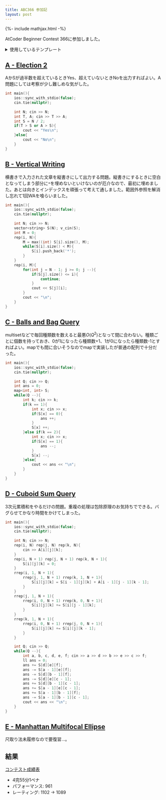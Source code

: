 ```yaml
---
title: ABC366 参加記
layout: post
---
```


{%- include mathjax.html -%}

AtCoder Beginner Contest 366に参加しました。

<details>
<summary>使用しているテンプレート</summary>

```c++
#include <bits/stdc++.h>
using namespace std;

using ll = long long;
using ld = long double;
#define rep(i, n) for(int i = 0; i < (int) (n); i ++)
#define rrep(i, m, n) for(int i = (int) m; i < (int) n; i ++)
#define forin(x, a) for(auto &x : a)
#define all(x) (x).begin(), (x).end()
#define rall(x) (x).rbegin(), (x).rend()
const int dx[4] = {1, 0, -1, 0};
const int dy[4] = {0, 1, 0, -1};
const int ddx[8] = {1, 1, 0, -1, -1, -1, 0, 1};
const int ddy[8] = {0, 1, 1, 1, 0, -1, -1, -1};

long long gcd(long long a, long long b){
    if(a % b == 0) return b;
    else return gcd(b, a % b);
}

long long lcm(long long a, long long b){
    return a * b / gcd(a, b);
}

template<typename T>
void v_cin(vector<T> &x){
    rep(i, x.size()) cin >> x[i];
}

template<typename T>
void vv_cin(vector<vector<T>> &x){
    rep(i, x.size()) rep(j, x[i].size()) cin >> x[i][j];
}

template <typename T>
void v_cout(vector<T> &x){
    rep(i, x.size()) cout << x[i] << (i < x.size() - 1 ? " " : "\n");
}

template <typename T>
void vv_cout(vector<vector<T>> &x){
    rep(i, x.size()) v_cout(x[i]);
}
```

</details>

## [A - Election 2](https://atcoder.jp/contests/abc366/tasks/abc366_a)

AかSが過半数を超えているときYes、超えていないときNoを出力すればよい。A問題にしては考察が少し難しめな気がした。

```c++
int main(){
    ios::sync_with_stdio(false);
    cin.tie(nullptr);
    
    int N; cin >> N;
    int T, A; cin >> T >> A;
    int S = N / 2;
    if(T > S or A > S){
        cout << "Yes\n";
    }else{
        cout << "No\n";
    }
}
```

## [B - Vertical Writing](https://atcoder.jp/contests/abc366/tasks/abc366_b)

横書きで入力された文章を縦書きにして出力する問題。縦書きにするときに空白となってしまう部分に`*`を埋めないといけないのが厄介なので、最初に埋めました。あとは向きとインデックスを頑張って考えて通しました。範囲外参照を解消し忘れて1回WAを喰らいました。
```c++
int main(){
    ios::sync_with_stdio(false);
    cin.tie(nullptr);
    
    int N; cin >> N;
    vector<string> S(N); v_cin(S);
    int M = 0;
    rep(i, N){
        M = max((int) S[i].size(), M);
        while(S[i].size() < M){
            S[i].push_back('*');
        }
    }
    rep(i, M){
        for(int j = N - 1; j >= 0; j --){
            if(S[j].size() <= i){
                continue;
            }
            cout << S[j][i];
        }
        cout << "\n";
    }
}
```

## [C - Balls and Bag Query](https://atcoder.jp/contests/abc366/tasks/abc366_c)

multisetなどで毎回種類数を数えると最悪$O(Q^2)$となって間に合わない。種類ごとに個数を持っておき、0が1になったら種類数+1、1が0になったら種類数-1とすればよい。mapでも間に合いそうなのでmapで実装したが普通の配列で十分だった。

```c++
int main(){
    ios::sync_with_stdio(false);
    cin.tie(nullptr);
    
    int Q; cin >> Q;
    int ans = 0;
    map<int, int> S;
    while(Q --){
        int k; cin >> k;
        if(k == 1){
            int x; cin >> x;
            if(S[x] == 0){
                ans ++;
            }
            S[x] ++;
        }else if(k == 2){
            int x; cin >> x;
            if(S[x] == 1){
                ans --;
            }
            S[x] --;
        }else{
            cout << ans << "\n";
        }
    }
}
```

## [D - Cuboid Sum Query](https://atcoder.jp/contests/abc366/tasks/abc366_d)

3次元累積和をやるだけの問題。重複の処理は包除原理のお気持ちでできる。バグらせてかなり時間をかけてしまった。
```c++
int main(){
    ios::sync_with_stdio(false);
    cin.tie(nullptr);
    
    int N; cin >> N;
    rep(i, N) rep(j, N) rep(k, N){
        cin >> A[i][j][k];
    }
    rep(i, N + 1) rep(j, N + 1) rep(k, N + 1){
        S[i][j][k] = 0;
    }
    rrep(i, 1, N + 1){
        rrep(j, 1, N + 1) rrep(k, 1, N + 1){
            S[i][j][k] = S[i - 1][j][k] + A[i - 1][j - 1][k - 1];
        }
    }
    rrep(j, 1, N + 1){
        rrep(i, 0, N + 1) rrep(k, 0, N + 1){
            S[i][j][k] += S[i][j - 1][k];
        }
    }
    rrep(k, 1, N + 1){
        rrep(i, 0, N + 1) rrep(j, 0, N + 1){
            S[i][j][k] += S[i][j][k - 1];
        }
    }

    int Q; cin >> Q;
    while(Q --){
        int a, b, c, d, e, f; cin >> a >> d >> b >> e >> c >> f;
        ll ans = 0;
        ans += S[d][e][f];
        ans -= S[a - 1][e][f];
        ans -= S[d][b - 1][f];
        ans -= S[d][e][c - 1];
        ans += S[d][b - 1][c - 1];
        ans += S[a - 1][e][c - 1];
        ans += S[a - 1][b - 1][f];
        ans -= S[a - 1][b - 1][c - 1];
        cout << ans << "\n";
    }
}
```

## [E - Manhattan Multifocal Ellipse](https://atcoder.jp/contests/abc366/tasks/abc366_e)
尺取り法未履修なので要復習…。

## 結果
[コンテスト成績表](https://atcoder.jp/users/m1ffyz/history/share/abc366)
- 4完55分1ペナ
- パフォーマンス: 961
- レーティング: 1102 → 1089